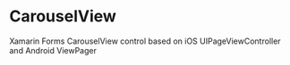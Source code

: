 # CarouselView
Xamarin Forms CarouselView control based on iOS UIPageViewController and Android ViewPager
